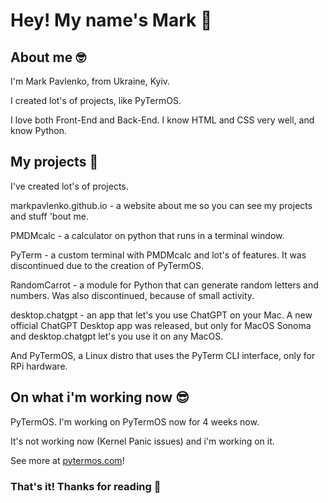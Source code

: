 # Hey! My name's Mark 🤗
## About me 🤓
I'm Mark Pavlenko, from Ukraine, Kyiv.

I created lot's of projects, like PyTermOS.

I love both Front-End and Back-End. I know HTML and CSS very well, and know Python.

## My projects 🤩
I've created lot's of projects.

markpavlenko.github.io - a website about me so you can see my projects and stuff 'bout me.

PMDMcalc - a calculator on python that runs in a terminal window.

PyTerm - a custom terminal with PMDMcalc and lot's of features. It was discontinued due to the creation of PyTermOS.

RandomCarrot - a module for Python that can generate random letters and numbers. Was also discontinued, because of small activity.

desktop.chatgpt - an app that let's you use ChatGPT on your Mac. A new official ChatGPT Desktop app was released, but only for MacOS Sonoma and desktop.chatgpt let's you use it on any MacOS.

And PyTermOS, a Linux distro that uses the PyTerm CLI interface, only for RPi hardware.

## On what i'm working now 😎
PyTermOS. I'm working on PyTermOS now for 4 weeks now. 

It's not working now (Kernel Panic issues) and i'm working on it.

See more at [pytermos.com](pytermos.com)!

### That's it! Thanks for reading 🤠
